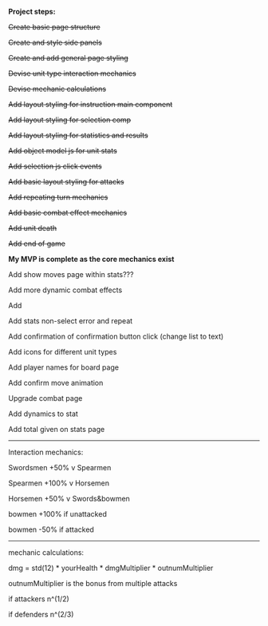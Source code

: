 **Project steps:**

~~Create basic page structure~~

~~Create and style side panels~~

~~Create and add general page styling~~

~~Devise unit type interaction mechanics~~

~~Devise mechanic calculations~~

~~Add layout styling for instruction main component~~

~~Add layout styling for selection comp~~

~~Add layout styling for statistics and results~~

~~Add object model js for unit stats~~

~~Add selection js click events~~

~~Add basic layout styling for attacks~~

~~Add repeating turn mechanics~~

~~Add basic combat effect mechanics~~

~~Add unit death~~

~~Add end of game~~

**My MVP is complete as the core mechanics exist**

Add show moves page within stats???

Add more dynamic combat effects

Add 

Add stats non-select error and repeat

Add confirmation of confirmation button click (change list to text)

Add icons for different unit types

Add player names for board page

Add confirm move animation

Upgrade combat page

Add dynamics to stat

Add total given on stats page

------------------------------------------------------------------

Interaction mechanics:


Swordsmen	+50% 	v Spearmen

Spearmen	+100% 	v Horsemen

Horsemen	+50% 	v Swords&bowmen

bowmen 		+100% 	if unattacked

bowmen		-50% 	if attacked

------------------------------------------------------------------

mechanic calculations:

dmg = std(12) * yourHealth * dmgMultiplier * outnumMultiplier

outnumMultiplier is the bonus from multiple attacks

if attackers n^(1/2)

if defenders n^(2/3)

